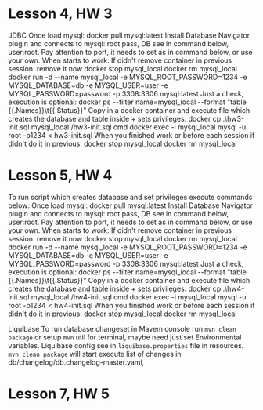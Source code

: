 # **Lesson 4, HW 3**
JDBC
Once load mysql:
    docker pull mysql:latest
    Install Database Navigator plugin and connects to mysql: root pass, DB see in command below, user:root. Pay attention to port, it needs to set as in command below, or use your own.
When starts to work:
    If didn't remove container in previous session. remove it now
        docker stop mysql_local
        docker rm mysql_local
docker run -d --name mysql_local -e MYSQL_ROOT_PASSWORD=1234 -e MYSQL_DATABASE=db -e MYSQL_USER=user -e MYSQL_PASSWORD=password -p 3308:3306 mysql:latest
Just a check, execution is optional:
    docker ps --filter name=mysql_local --format "table {{.Names}}\t{{.Status}}"
Copy in a docker container and execute file which creates the database and table inside + sets privileges.
    docker cp .\hw3-init.sql mysql_local:/hw3-init.sql
    cmd
    docker exec -i mysql_local mysql -u root -p1234 < hw3-init.sql
When you finished work or before each session if didn't do it in previous:
    docker stop mysql_local
    docker rm mysql_local

# **Lesson 5, HW 4**
To run script which creates database and set privileges execute commands below:
Once load mysql:
    docker pull mysql:latest
    Install Database Navigator plugin and connects to mysql: root pass, DB see in command below, user:root. Pay attention to port, it needs to set as in command below, or use your own.
When starts to work:
    If didn't remove container in previous session. remove it now
        docker stop mysql_local
        docker rm mysql_local
docker run -d --name mysql_local -e MYSQL_ROOT_PASSWORD=1234 -e MYSQL_DATABASE=db -e MYSQL_USER=user -e MYSQL_PASSWORD=password -p 3308:3306 mysql:latest
Just a check, execution is optional:
    docker ps --filter name=mysql_local --format "table {{.Names}}\t{{.Status}}"
Copy in a docker container and execute file which creates the database and table inside + sets privileges.
    docker cp .\hw4-init.sql mysql_local:/hw4-init.sql
    cmd
    docker exec -i mysql_local mysql -u root -p1234 < hw4-init.sql
When you finished work or before each session if didn't do it in previous:
    docker stop mysql_local
    docker rm mysql_local

Liquibase
To run database changeset in Mavem console run `mvn clean package` or setup `mvn` util for terminal, maybe need just set Environmental variables.
Liquibase config see in `liquibase.properties` file in resources.
    `mvn clean package` will start execute list of changes in db/changelog/db.changelog-master.yaml, 

# **Lesson 7, HW 5**